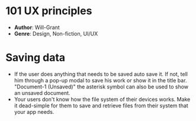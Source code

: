 # 101 UX principles
- **Author**: Will-Grant
- **Genre**: Design, Non-fiction, UI/UX 

# Saving data
- If the user does anything that needs to be saved auto save it. If not, tell him through a pop-up modal to save his work or show it in the title bar. "Document-1 (Unsaved)" the asterisk symbol can also be used to show an unsaved document.
- Your users don't know how the file system of their devices works. Make it dead-simple for them to save and retrieve files from their system that your app needs.